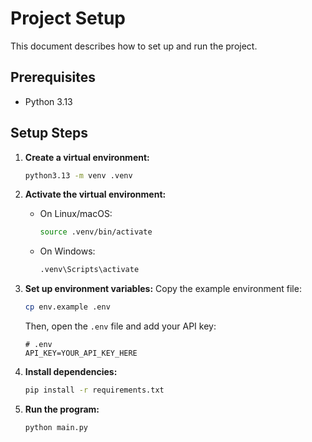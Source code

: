 # Project Setup

This document describes how to set up and run the project.

## Prerequisites

*   Python 3.13

## Setup Steps

1.  **Create a virtual environment:**
    ```bash
    python3.13 -m venv .venv
    ```

2.  **Activate the virtual environment:**

    *   On Linux/macOS:
        ```bash
        source .venv/bin/activate
        ```
    *   On Windows:
        ```bash
        .venv\Scripts\activate
        ```

3.  **Set up environment variables:**
    Copy the example environment file:
    ```bash
    cp env.example .env
    ```
    Then, open the `.env` file and add your API key:
    ```
    # .env
    API_KEY=YOUR_API_KEY_HERE
    ```

4.  **Install dependencies:**
    ```bash
    pip install -r requirements.txt
    ```

5.  **Run the program:**
    ```bash
    python main.py
    ```
